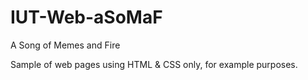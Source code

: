 # IUT-Web-aSoMaF
A Song of Memes and Fire

Sample of web pages using HTML & CSS only, for example purposes.
